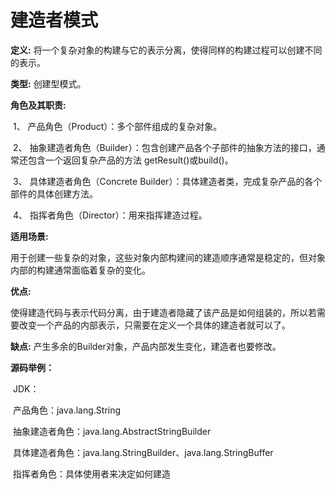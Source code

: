 # 建造者模式

**定义:**  将一个复杂对象的构建与它的表示分离，使得同样的构建过程可以创建不同的表示。

**类型:** 创建型模式。

**角色及其职责:**

​		1、 产品角色（Product）：多个部件组成的复杂对象。 

​		2、 抽象建造者角色（Builder）：包含创建产品各个子部件的抽象方法的接口，通常还包含一个返回复杂产品的方法 getResult()或build()。

​		3、 具体建造者角色（Concrete Builder）：具体建造者类，完成复杂产品的各个部件的具体创建方法。

​		4、 指挥者角色（Director）：用来指挥建造过程。

**适用场景:**

​		用于创建一些复杂的对象，这些对象内部构建间的建造顺序通常是稳定的，但对象内部的构建通常面临着复杂的变化。

**优点:** 

​		使得建造代码与表示代码分离，由于建造者隐藏了该产品是如何组装的，所以若需要改变一个产品的内部表示，只需要在定义一个具体的建造者就可以了。

**缺点:** 产生多余的Builder对象，产品内部发生变化，建造者也要修改。



**源码举例：**

​	JDK：

​	产品角色：java.lang.String

​	抽象建造者角色：java.lang.AbstractStringBuilder

​	具体建造者角色：java.lang.StringBuilder、java.lang.StringBuffer

​	指挥者角色：具体使用者来决定如何建造
